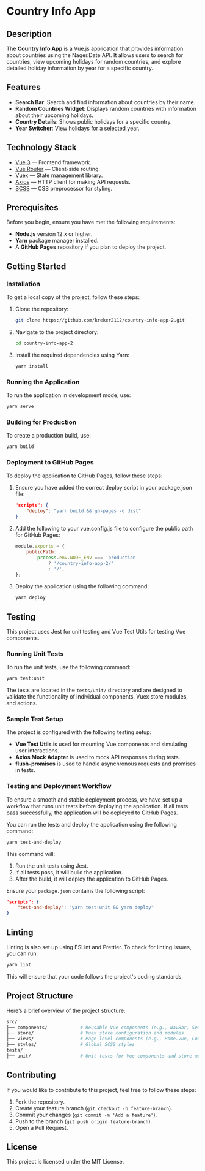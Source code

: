 # Country Info App

## Description

The **Country Info App** is a Vue.js application that provides information about countries using the Nager.Date API. It allows users to search for countries, view upcoming holidays for random countries, and explore detailed holiday information by year for a specific country.

## Features

-   **Search Bar**: Search and find information about countries by their name.
-   **Random Countries Widget**: Displays random countries with information about their upcoming holidays.
-   **Country Details**: Shows public holidays for a specific country.
-   **Year Switcher**: View holidays for a selected year.

## Technology Stack

-   [Vue 3](https://vuejs.org/) — Frontend framework.
-   [Vue Router](https://router.vuejs.org/) — Client-side routing.
-   [Vuex](https://vuex.vuejs.org/) — State management library.
-   [Axios](https://axios-http.com/) — HTTP client for making API requests.
-   [SCSS](https://sass-lang.com/) — CSS preprocessor for styling.

## Prerequisites

Before you begin, ensure you have met the following requirements:

-   **Node.js** version 12.x or higher.
-   **Yarn** package manager installed.
-   A **GitHub Pages** repository if you plan to deploy the project.

## Getting Started

### Installation

To get a local copy of the project, follow these steps:

1. Clone the repository:

    ```bash
    git clone https://github.com/kreker2112/country-info-app-2.git
    ```

2. Navigate to the project directory:

    ```bash
    cd country-info-app-2
    ```

3. Install the required dependencies using Yarn:

    ```bash
    yarn install
    ```

### Running the Application

To run the application in development mode, use:

```bash
yarn serve
```

### Building for Production

To create a production build, use:

```bash
yarn build
```

### Deployment to GitHub Pages

To deploy the application to GitHub Pages, follow these steps:

1. Ensure you have added the correct deploy script in your package.json file:

    ```json
    "scripts": {
        "deploy": "yarn build && gh-pages -d dist"
    }
    ```

2. Add the following to your vue.config.js file to configure the public path for GitHub Pages:

    ```javascript
    module.exports = {
        publicPath:
            process.env.NODE_ENV === 'production'
                ? '/country-info-app-2/'
                : '/',
    };
    ```

3. Deploy the application using the following command:

    ```bash
    yarn deploy
    ```

## Testing

This project uses Jest for unit testing and Vue Test Utils for testing Vue components.

### Running Unit Tests

To run the unit tests, use the following command:

```bash
yarn test:unit
```

The tests are located in the `tests/unit/` directory and are designed to validate the functionality of individual components, Vuex store modules, and actions.

### Sample Test Setup

The project is configured with the following testing setup:

-   **Vue Test Utils** is used for mounting Vue components and simulating user interactions.
-   **Axios Mock Adapter** is used to mock API responses during tests.
-   **flush-promises** is used to handle asynchronous requests and promises in tests.

### Testing and Deployment Workflow

To ensure a smooth and stable deployment process, we have set up a workflow that runs unit tests before deploying the application. If all tests pass successfully, the application will be deployed to GitHub Pages.

You can run the tests and deploy the application using the following command:

```bash
yarn test-and-deploy
```

This command will:

1. Run the unit tests using Jest.
2. If all tests pass, it will build the application.
3. After the build, it will deploy the application to GitHub Pages.

Ensure your `package.json` contains the following script:

```json
"scripts": {
    "test-and-deploy": "yarn test:unit && yarn deploy"
}
```

## Linting

Linting is also set up using ESLint and Prettier. To check for linting issues, you can run:

```bash
yarn lint
```

This will ensure that your code follows the project's coding standards.

## Project Structure

Here’s a brief overview of the project structure:

```bash
src/
├── components/            # Reusable Vue components (e.g., NavBar, SearchBar, RandomCountriesWidget)
├── store/                 # Vuex store configuration and modules
├── views/                 # Page-level components (e.g., Home.vue, Country.vue)
├── styles/                # Global SCSS styles
tests/
├── unit/                  # Unit tests for Vue components and store modules
```

## Contributing

If you would like to contribute to this project, feel free to follow these steps:

1. Fork the repository.
2. Create your feature branch (`git checkout -b feature-branch`).
3. Commit your changes (`git commit -m 'Add a feature'`).
4. Push to the branch (`git push origin feature-branch`).
5. Open a Pull Request.

## License

This project is licensed under the MIT License.
